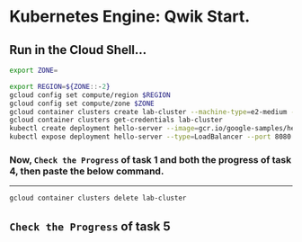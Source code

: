 # Kubernetes Engine: Qwik Start.
## Run in the Cloud Shell...
```bash
export ZONE=
```
```bash
export REGION=${ZONE::-2}
gcloud config set compute/region $REGION
gcloud config set compute/zone $ZONE
gcloud container clusters create lab-cluster --machine-type=e2-medium --zone=$ZONE
gcloud container clusters get-credentials lab-cluster
kubectl create deployment hello-server --image=gcr.io/google-samples/hello-app:1.0
kubectl expose deployment hello-server --type=LoadBalancer --port 8080
```
### Now, `Check the Progress` of task 1 and both the progress of task 4, then paste the below command.
---
```bash
gcloud container clusters delete lab-cluster
```
## `Check the Progress` of task 5
